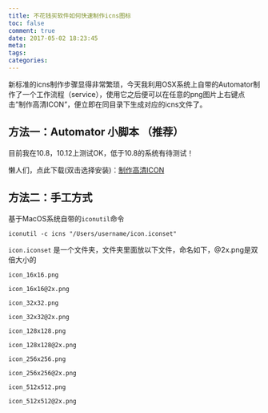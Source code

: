 ```yaml
---
title: 不花钱买软件如何快速制作icns图标
toc: false
comment: true
date: 2017-05-02 18:23:45
meta:
tags:
categories:
---
```


新标准的icns制作步骤显得非常繁琐，今天我利用OSX系统上自带的Automator制作了一个工作流程（service），使用它之后便可以在任意的png图片上右键点击”制作高清ICON”，便立即在同目录下生成对应的icns文件了。

<!--more-->

## 方法一：Automator 小脚本 （推荐）
目前我在10.8，10.12上测试OK，低于10.8的系统有待测试！

懒人们，点此下载(双击选择安装)：[制作高清ICON](http://dokuwiki/lib/exe/fetch.php?media=%E5%B0%8F%E6%8F%90%E7%A4%BA:%E5%88%B6%E4%BD%9C%E9%AB%98%E6%B8%85icon.zip)


## 方法二：手工方式

基于MacOS系统自带的`iconutil`命令

`iconutil -c icns "/Users/username/icon.iconset"`

`icon.iconset` 是一个文件夹，文件夹里面放以下文件，命名如下，@2x.png是双倍大小的

```
icon_16x16.png

icon_16x16@2x.png

icon_32x32.png

icon_32x32@2x.png

icon_128x128.png

icon_128x128@2x.png

icon_256x256.png

icon_256x256@2x.png

icon_512x512.png

icon_512x512@2x.png
```